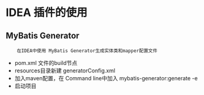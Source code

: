 # IDEA 插件的使用

## MyBatis Generator
```text
    在IDEA中使用 MyBatis Generator生成实体类和mapper配置文件
```
- pom.xml 文件的build节点
- resources目录新建 generatorConfig.xml
- 加入maven配置，在 Command line中加入 mybatis-generator:generate -e
- 启动项目